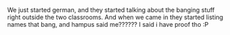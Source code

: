 
We just started german, and they started talking about the banging stuff right outside the two classrooms. And when we came in they started listing names that bang, and hampus said me?????? I said i have proof tho :P
